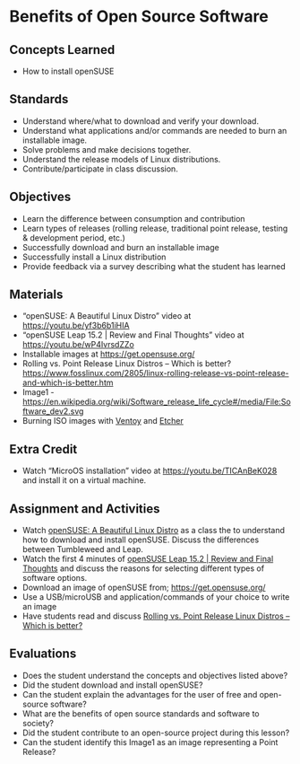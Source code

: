 # Benefits of Open Source Software

## Concepts Learned

- How to install openSUSE

## Standards

- Understand where/what to download and verify your download.
- Understand what applications and/or commands are needed to burn an installable image.
- Solve problems and make decisions together.
- Understand the release models of Linux distributions.
- Contribute/participate in class discussion.

## Objectives

- Learn the difference between consumption and contribution
- Learn types of releases (rolling release, traditional point release, testing & development period, etc.)
- Successfully download and burn an installable image
- Successfully install a Linux distribution
- Provide feedback via a survey describing what the student has learned

## Materials

- “openSUSE: A Beautiful Linux Distro” video at <https://youtu.be/yf3b6b1iHIA>
- “openSUSE Leap 15.2 | Review and Final Thoughts” video at <https://youtu.be/wP4IvrsdZZo>
- Installable images at <https://get.opensuse.org/>
- Rolling vs. Point Release Linux Distros – Which is better? <https://www.fosslinux.com/2805/linux-rolling-release-vs-point-release-and-which-is-better.htm>
- Image1 - <https://en.wikipedia.org/wiki/Software_release_life_cycle#/media/File:Software_dev2.svg>
- Burning ISO images with [Ventoy](https://www.ventoy.net/en/doc_start.html) and [Etcher](https://www.balena.io/etcher/)

## Extra Credit

- Watch “MicroOS installation” video at <https://youtu.be/TICAnBeK028> and install it on a virtual machine.

## Assignment and Activities

- Watch [openSUSE: A Beautiful Linux Distro](https://youtu.be/yf3b6b1iHIA) as a class the to understand how to download and install openSUSE. Discuss the differences between Tumbleweed and Leap.
- Watch the first 4 minutes of [openSUSE Leap 15.2 | Review and Final Thoughts](https://youtu.be/wP4IvrsdZZo) and discuss the reasons for selecting different types of software options.
- Download an image of openSUSE from; <https://get.opensuse.org/>
- Use a USB/microUSB and application/commands of your choice to write an image
- Have students read and discuss [Rolling vs. Point Release Linux Distros – Which is better?](https://www.fosslinux.com/2805/linux-rolling-release-vs-point-release-and-which-is-better.htm)

## Evaluations

- Does the student understand the concepts and objectives listed above?
- Did the student download and install openSUSE?
- Can the student explain the advantages for the user of free and open-source software?
- What are the benefits of open source standards and software to society?
- Did the student contribute to an open-source project during this lesson?
- Can the student identify this Image1 as an image representing a Point Release?
